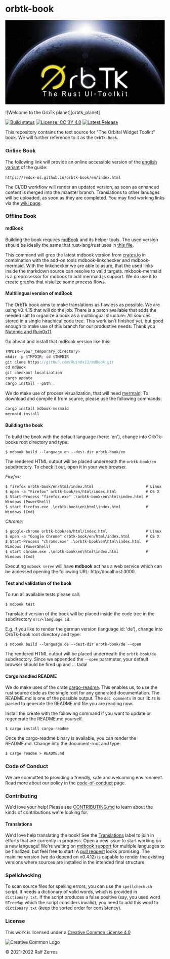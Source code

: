 # orbtk-book

<img title="Welcome to OrbTk planet" alt="OrbTK planet" src="/src/img/orbtk_planet.png">

![Welcome to the OrbTk planet][orbtk_planet]

[![Build status](https://github.com/redox-os/orbtk-book/badges/develop/pipeline.svg)](https://github.com/redox-os/orbtk-book/pipelines)
[![License: CC BY 4.0](https://img.shields.io/badge/License-CC_BY_4.0-lightgrey.svg)](https://creativecommons.org/licenses/by/4.0/)
[![Latest Release](https://github.com/redox-os/orbtk-book/-/badges/release.svg)](https://github.com/redox-os/orbtk-book/orbtk-book/-/releases)
<!-- [![CI-Tests](https://gitlab.com/redox-os/dces-guide/workflows/CI/badge.svg)](https://gitlab.com/redox-os/dces-guide/actions) -->

This repository contains the text source for "The Orbital Widget Toolkit" book.
We will further reference to it as the `OrbTk-Book`.

<!--
	WIP: once it is ready to be shipped
	[The book is available in dead-tree form from No Starch Press][nostarch].

	[nostarch]: https://nostarch.com/

	You can read the book for free online. Please see the book as shipped with
	the latest [stable], or [develop] OrbTk releases. Be aware that issues
	in those versions may have been fixed in this repository already, as those
	releases are updated less frequently.

	[stable]: https://doc.orbtk.org/stable/book/
	[develop]: https://doc.orbtk.org/develop/book/

	See the [releases] to download just the code of all the code listings that appear in the book.

	[releases]: https://github.com/redox-os/orbtk/book/releases
-->

### Online Book

The following link will provide an online accessible version of
the [english variant][book_en] of the guide:

`https://redox-os.github.io/orbtk-book/en/index.html`

The CI/CD workflow will render an updated version, as soon as enhanced
content is merged into the maaster branch.
Translations to other lanuages will be uploaded, as soon as they are completed.
You may find working links via the [wiki page][wiki_page].

[book_en]: https://redox-os.github.io/orbtk-book/en/index.html
[wiki_page]: https://github.com/redox-os/orbtk-book/wiki

### Offline Book

#### mdBook

Building the book requires [mdBook] and its helper tools. The used
version should be ideally the same that rust-lang/rust uses in
[this file][rust_mdbook].

This command will grep the latest mdbook version from [crates.io] in
combination with the add-on tools mdbook-linkchecker and
mdbook-mermaid. With the linkchecker we are able to asure, that
the used links inside the markdown source can resolve to valid
targets. mkbook-mermaid is a preprocessor for mdbook to add
mermaid.js support. We do use it to create graphs that visiulize
some process flows.

[crates.io]: https://crates.io/crates/cargo-readme

#### Multilingual version of mdBook

The OrbTk book aims to make translations as flawless as
possible. We are using v0.4.15 that will do the job. There is a
patch available that adds the needed salt to organize a book as a
multilingual structure: All sources stored in a single hirachical
code tree. This work isn't finished yet, but good enough to make
use of this branch for our productive needs. Thank you [Nutomic
and Ruin0x11][mdbook_localization].

Go ahead and install that mdBook version like this:

```rust
TMPDIR=<your_temporary_directory>
mkdir -p $TMPDIR; cd $TMPDIR
git clone https://github.com/Ruin0x11/mdBook.git
cd mdBook
git checkout localization
cargo update
cargo install --path .
```

We do make use of process visualization, that will need [mermaid][mdbook_mermaid]. To
download and compile it from source, please use the following
commands:

```rust
cargo install mdbook-mermaid
mermaid install
```

[mdBook]: https://github.com/rust-lang-nursery/mdBook
[mdBook_localization]: https://github.com/Ruin0x11/mdBook/tree/localization
[mdBook_mermaid]: https://github.com/badboy/mdbook-mermaid
[rust_mdbook]: https://github.com/rust-lang/rust/blob/master/src/tools/rustbook/Cargo.toml

#### Building the book

To build the book with the default language (here: 'en'), change
into OrbTk-books root directory and type:

```console
$ mdbook build --language en --dest-dir orbtk-book/en
```

The rendered HTML output will be placed underneath the
`orbtk-book/en` subdirectory. To check it out, open it in your web
browser.

_Firefox:_
```console
$ firefox orbtk-book/en/html/index.html                       # Linux
$ open -a "Firefox" orbtk-book/en/html/index.html             # OS X
$ Start-Process "firefox.exe" .\orbtk-book\en\html\index.html # Windows (PowerShell)
$ start firefox.exe .\orbtk-book\en\html\index.html           # Windows (Cmd)
```

_Chrome:_
```console
$ google-chrome orbtk-book/en/html/index.html                 # Linux
$ open -a "Google Chrome" orbtk-book/en/html/index.html       # OS X
$ Start-Process "chrome.exe" .\orbtk-book\en\html\index.html  # Windows (PowerShell)
$ start chrome.exe .\orbtk-book\en\html\index.html            # Windows (Cmd)
```

Executing `mdbook serve` will have **mdbook** act has a web service
which can be accessed opening the following URL:  http://localhost:3000.

#### Test and validation of the book

To run all available tests please call:

```console
$ mdbook test
```

Translated version of the book will be placed inside the code tree
in the subdirectory `src/<language id`.

E.g. if you like to render the german version (language id: 'de'), change
into OrbTk-book root directory and type:

```console
$ mdbook build --language de --dest-dir orbtk-book/de --open
```

The rendered HTML output will be placed underneath the
`orbtk-book/de` subdirectory. Since we appended the `--open`
parameter, your default browser should be fired up and ... tada!

#### Cargo handled README

We do make uses of the crate [cargo-readme]. This enables us, to
use the rust source code as the single root for any generated
documentation. The README.md is one of the possible output. The
`doc comments` in our lib.rs is parsed to generate the README.md
file you are reading now.

Install the create with the following command if you want to
update or regenerate the README.md yourself.

[cargo-readme]: https://github.com/livioribeiro/cargo-readme

```console
$ cargo install cargo-readme
```

Once the cargo-readme binary is available, you can render the
README.md. Change into the document-root and type:

```console
$ cargo readme > README.md
```

### Code of Conduct

We are committed to providing a friendly, safe and welcoming
environment. Read more about our policy in the [code-of-conduct][coc] page.

[coc]: https://github.com/redox-os/orbtk-book/blob/main/policies/code-of-conduct.md

### Contributing

We'd love your help! Please see [CONTRIBUTING.md][contrib] to learn about the
kinds of contributions we're looking for.

[contrib]: https://github.com/redox-os/orbtk-book/blob/main/CONTRIBUTING.md

#### Translations

We'd love help translating the book! See the [Translations] label
to join in efforts that are currently in progress. Open a new
issue to start working on a new language! We're waiting on [mdbook
support] for multiple languages to be finalized, but feel free to
start! A [pull request] looks promising. The mainline version (we
do depend on v0.4.12) is capable to render the existing versions
where sources are installed in the intended final structure.

[Translations]: https://github.com/redox-os/orbtk-book/issues?q=is%3Aopen+is%3Aissue+label%3ATranslations
[mdbook support]: https://github.com/rust-lang-nursery/mdBook/issues/5
[pull request]: https://github.com/rust-lang/mdBook/pull/1306

### Spellchecking

To scan source files for spelling errors, you can use the `spellcheck.sh`
script. It needs a dictionary of valid words, which is provided in
`dictionary.txt`. If the script produces a false positive (say, you used word
`BTreeMap` which the script considers invalid), you need to add this word to
`dictionary.txt` (keep the sorted order for consistency).

### License

<!-- License source -->
[Logo-CC_BY]: https://i.creativecommons.org/l/by/4.0/88x31.png "Creative Common Logo"
[License-CC_BY]: https://creativecommons.org/licenses/by/4.0/legalcode "Creative Common License"

This work is licensed under a [Creative Common License 4.0][License-CC_BY]

![Creative Common Logo][Logo-CC_BY]

© 2021-2022 Ralf Zerres
